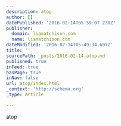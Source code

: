 ```yaml
---
description: atop
author: []
datePublished: '2016-02-14T05:59:07.230Z'
publisher:
  domain: liamatchison.com
  name: liamatchison.com
dateModified: '2016-02-14T05:49:34.607Z'
title: ''
sourcePath: _posts/2016-02-14-atop.md
published: true
inFeed: true
hasPage: true
inNav: false
url: atop/index.html
_context: 'http://schema.org'
_type: Article

---
```

atop